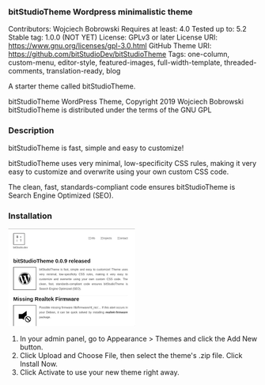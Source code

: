 ### bitStudioTheme Wordpress minimalistic theme

Contributors: Wojciech Bobrowski
Requires at least: 4.0
Tested up to: 5.2
Stable tag: 1.0.0 (NOT YET)
License: GPLv3 or later
License URI: https://www.gnu.org/licenses/gpl-3.0.html
GitHub Theme URI: https://github.com/bitStudioDev/bitStudioTheme
Tags: one-column, custom-menu, editor-style, featured-images, full-width-template, threaded-comments, translation-ready, blog

A starter theme called bitStudioTheme.

bitStudioTheme WordPress Theme, Copyright 2019 Wojciech Bobrowski
bitStudioTheme is distributed under the terms of the GNU GPL

### Description

bitStudioTheme is fast, simple and easy to customize!

bitStudioTheme uses very minimal, low-specificity CSS rules, making it very easy to customize and overwrite using your own custom CSS code.

The clean, fast, standards-compliant code ensures bitStudioTheme is Search Engine Optimized (SEO).

### Installation
![Thumb](README.png)
1. In your admin panel, go to Appearance > Themes and click the Add New button.
2. Click Upload and Choose File, then select the theme's .zip file. Click Install Now.
3. Click Activate to use your new theme right away.
